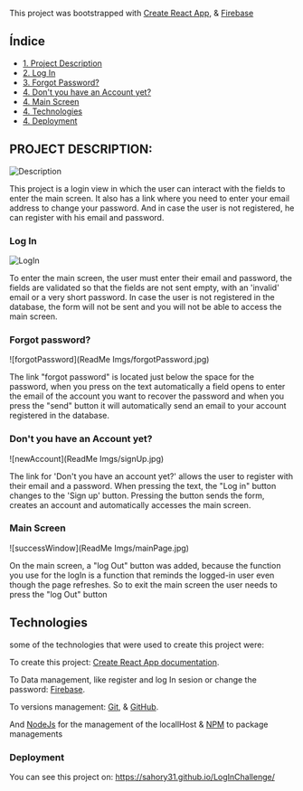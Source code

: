 This project was bootstrapped with [Create React App](https://github.com/facebook/create-react-app), & [Firebase](https://firebase.google.com/)

## Índice

* [1. Project Description](#PROJECT-DESCRIPTIONS)
* [2. Log In](#Log-In)
* [3. Forgot Password?](#Forgot-Password?)
* [4. Don't you have an Account yet?](#Don't-you-have-an-Account-yet?)
* [4. Main Screen](#Main-Screen)
* [4. Technologies](#Technologies)
* [4. Deployment](#Deployment)


## PROJECT DESCRIPTION:

![Description](mainScreen.jpg)

This project is a login view in which the user can interact with the fields to enter the main screen. It also has a link where you need to enter your email address to change your password. And in case the user is not registered, he can register with his email and password.

### Log In

![LogIn](errors.jpg)

To enter the main screen, the user must enter their email and password, the fields are validated so that the fields are not sent empty, with an 'invalid' email or a very short password. In case the user is not registered in the database, the form will not be sent and you will not be able to access the main screen.

### Forgot password?

![forgotPassword](ReadMe Imgs/forgotPassword.jpg)

The link "forgot password" is located just below the space for the password, when you press on the text automatically a field opens to enter the email of the account you want to recover the password and when you press the "send" button it will automatically send an email to your account registered in the database.

### Don't you have an Account yet?

![newAccount](ReadMe Imgs/signUp.jpg)

The link for 'Don't you have an account yet?' allows the user to register with their email and a password. When pressing the text, the "Log in" button changes to the 'Sign up' button. Pressing the button sends the form, creates an account and automatically accesses the main screen.

### Main Screen

![successWindow](ReadMe Imgs/mainPage.jpg)

On the main screen, a "log Out" button was added, because the function you use for the logIn is a function that reminds the logged-in user even though the page refreshes. So to exit the main screen the user needs to press the "log Out" button

## Technologies

some of the technologies that were used to create this project were:

To create this project: [Create React App documentation](https://facebook.github.io/create-react-app/docs/getting-started).

To Data management, like register and log In sesion or change the password: [Firebase](https://firebase.google.com/).

To versions management: [Git](https://git-scm.com/), & [GitHub](https://github.com/).

And [NodeJs](https://nodejs.org/es/) for the management of the locallHost & [NPM](https://www.npmjs.com/) to package managements

### Deployment

You can see this project on: https://sahory31.github.io/LogInChallenge/
